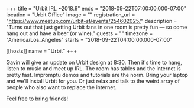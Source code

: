 +++
title = "Urbit IRL ~2018.9"
ends = "2018-09-22T07:00:00.000-07:00"
location = "Urbit Office"
image = ""
registration_url = "https://www.meetup.com/urbit-sf/events/254602025/"
description = "Turns out that just getting Urbit fans in one room is pretty fun — so come hang out and have a beer (or wine)."
guests = ""
timezone = "America/Los_Angeles"
starts = "2018-09-22T04:00:00.000-07:00"

[[hosts]]
name = "Urbit"
+++

Gavin will give an update on Urbit design at 8:30. Then it's time to hang, listen to music and meet up IRL. The room has tables and the internet is pretty fast. Impromptu demos and tutorials are the norm. Bring your laptop and we'll install Urbit for you. Or just relax and talk to the weird array of people who also want to replace the internet.

Feel free to bring friends!
